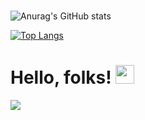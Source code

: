 
# 

![Anurag's GitHub stats](https://github-readme-stats.vercel.app/api?username=oceanseemona&show_icons=true)



[![Top Langs](https://github-readme-stats.vercel.app/api/top-langs/?username=oceanseemona&layout=compact)](https://github.com/anuraghazra/github-readme-stats)

# Hello, folks! <img src="https://raw.githubusercontent.com/MartinHeinz/MartinHeinz/master/wave.gif" width="30px">

<img align="center" src="https://github-readme-stats.vercel.app/api/<CARD_TYPE>/?username=<oceanseemona>&theme=<THEME_NAME>" />

